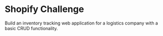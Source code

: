# Shopify Challenge

Build an inventory tracking web application for a logistics company with a basic CRUD functionality. 
